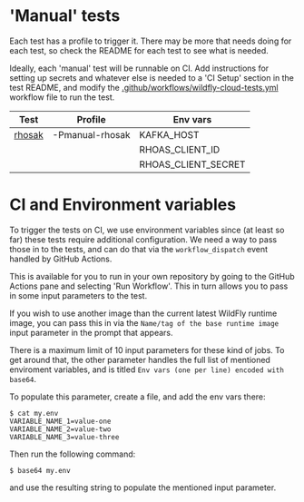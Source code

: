 # 'Manual' tests
Each test has a profile to trigger it. There may be more that needs doing for each test,
so check the README for each test to see what is needed.

Ideally, each 'manual' test will be runnable on CI. Add instructions for setting up secrets and
whatever else is needed to a 'CI Setup' section in the test README, and modify the
[.github/workflows/wildfly-cloud-tests.yml](.github/workflows/wildfly-cloud-tests.yml) workflow
file to run the test.

| Test                                  | Profile           | Env vars                           |
|---------------------------------------|-------------------|------------------------------------|
| [rhosak](rhosak/README.md)            | -Pmanual-rhosak   | KAFKA_HOST                         |
|                                       |                   | RHOAS_CLIENT_ID                    |                         
|                                       |                   | RHOAS_CLIENT_SECRET                |

<!-- 
    TODO add your manual tests to the above table and make sure to:
    - List any env vars needed
    - elaborate on the env vars in the 'CI Setup' section of its README.md
-->

# CI and Environment variables
To trigger the tests on CI, we use environment variables since (at least so far)
these tests require additional configuration. We need a way to pass those in to 
the tests, and can do that via the `workflow_dispatch` event handled by GitHub 
Actions. 

This is available for you to run in your own repository by going to the
GitHub Actions pane and selecting 'Run Workflow'. This in turn allows you to 
pass in some input parameters to the test.

If you wish to use another image than the current latest WildFly runtime image,
you can pass this in via the `Name/tag of the base runtime image` input
parameter in the prompt that appears.

There is a maximum limit of 10 input parameters for these kind of jobs. To get
around that, the other parameter handles the full list of mentioned enviroment
variables, and is titled `Env vars (one per line) encoded with base64`.

To populate this parameter, create a file, and add the env vars there:
```shell
$ cat my.env
VARIABLE_NAME_1=value-one
VARIABLE_NAME_2=value-two
VARIABLE_NAME_3=value-three
```
Then run the following command:
```shell
$ base64 my.env
```
and use the resulting string to populate the mentioned input parameter.

